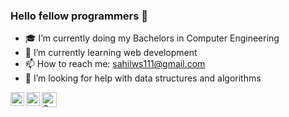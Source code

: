 ### Hello fellow programmers 👋

- 🎓 I’m currently doing my Bachelors in Computer Engineering 
- 🌱 I’m currently learning web development
- 📫 How to reach me: sahilws111@gmail.com
- 🤔 I’m looking for help with data structures and algorithms


<a href="https://twitter.com/_sahilambre">
  <img align="left" alt="Sahil's Twitter" width="22px" src="https://image.flaticon.com/icons/svg/60/60580.svg" /></a>
 
<a href="https://www.linkedin.com/in/sahilambre/">
  <img align="left" alt="Sahil's LinkedIn" width="22px" src="https://image.flaticon.com/icons/png/512/61/61109.png" /></a>
  
<a href="https://www.instagram.com/_sahilambre/">
  <img align="left" alt="Sahil's Instagram" width="24px" src="https://i7.pngguru.com/preview/103/197/141/computer-icons-clip-art-instagram-icon-thumbnail.jpg" />  
  
  <!--
    [LinkedIn](https://www.linkedin.com/in/sahilambre/) 
-->






<!--
**sahilambre/sahilambre** is a ✨ _special_ ✨ repository because its `README.md` (this file) appears on your GitHub profile.

Here are some ideas to get you started:

- 🔭 I’m currently working on ...
- 🌱 I’m currently learning ...
- 👯 I’m looking to collaborate on ...
- 🤔 I’m looking for help with ...
- 💬 Ask me about ...

- 😄 Pronouns: ...
- ⚡ Fun fact: ...
--> 
